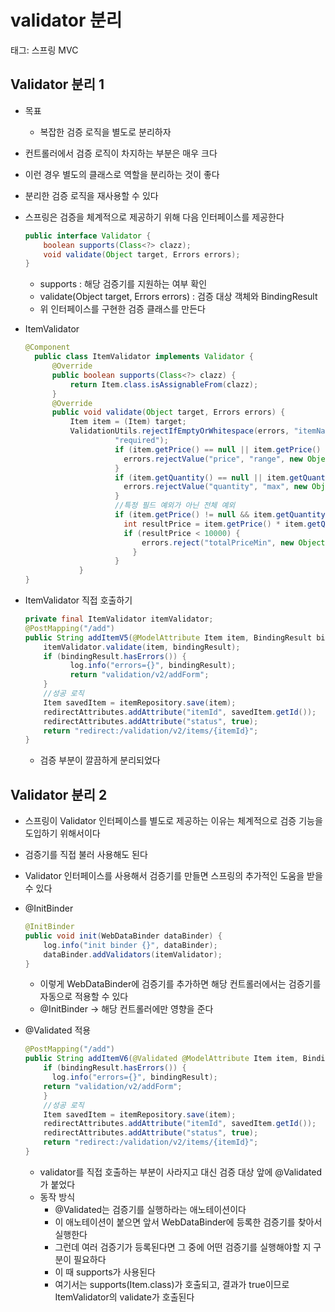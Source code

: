 # validator 분리

태그: 스프링 MVC

## Validator 분리 1

- 목표
    - 복잡한 검증 로직을 별도로 분리하자
- 컨트롤러에서 검증 로직이 차지하는 부분은 매우 크다
- 이런 경우 별도의 클래스로 역할을 분리하는 것이 좋다
- 분리한 검증 로직을 재사용할 수 있다
- 스프링은 검증을 체계적으로 제공하기 위해 다음 인터페이스를 제공한다
    
    ```java
    public interface Validator {
        boolean supports(Class<?> clazz);
        void validate(Object target, Errors errors);
    }
    ```
    
    - supports : 해당 검증기를 지원하는 여부 확인
    - validate(Object target, Errors errors) : 검증 대상 객체와 BindingResult
    - 위 인터페이스를 구현한 검증 클래스를 만든다
- ItemValidator
    
    ```java
    @Component
      public class ItemValidator implements Validator {
          @Override
          public boolean supports(Class<?> clazz) {
              return Item.class.isAssignableFrom(clazz);
          }
          @Override
          public void validate(Object target, Errors errors) {
              Item item = (Item) target;
              ValidationUtils.rejectIfEmptyOrWhitespace(errors, "itemName",
    					"required");
    					if (item.getPrice() == null || item.getPrice() < 1000 || item.getPrice() > 1000000) {
    					  errors.rejectValue("price", "range", new Object[]{1000, 1000000},
    					}
    					if (item.getQuantity() == null || item.getQuantity() > 10000) {
    					  errors.rejectValue("quantity", "max", new Object[]{9999}, null);
    					}
    					//특정 필드 예외가 아닌 전체 예외
    					if (item.getPrice() != null && item.getQuantity() != null) {
    					  int resultPrice = item.getPrice() * item.getQuantity();
    					  if (resultPrice < 10000) {
    						  errors.reject("totalPriceMin", new Object[]{10000, resultPrice}, null);
    						} 
    					}
    			} 
    }
    ```
    
- ItemValidator 직접 호출하기
    
    ```java
    private final ItemValidator itemValidator;
    @PostMapping("/add")
    public String addItemV5(@ModelAttribute Item item, BindingResult bindingResult, RedirectAttributes redirectAttributes) {
    	itemValidator.validate(item, bindingResult);
    	if (bindingResult.hasErrors()) {
              log.info("errors={}", bindingResult);
              return "validation/v2/addForm";
    	}
    	//성공 로직
    	Item savedItem = itemRepository.save(item); 
    	redirectAttributes.addAttribute("itemId", savedItem.getId()); 
    	redirectAttributes.addAttribute("status", true);
    	return "redirect:/validation/v2/items/{itemId}";
    }
    ```
    
    - 검증 부분이 깔끔하게 분리되었다

## Validator 분리 2

- 스프링이 Validator 인터페이스를 별도로 제공하는 이유는 체계적으로 검증 기능을 도입하기 위해서이다
- 검증기를 직접 불러 사용해도 된다
- Validator 인터페이스를 사용해서 검증기를 만들면 스프링의 추가적인 도움을 받을 수 있다
- @InitBinder
    
    ```java
    @InitBinder
    public void init(WebDataBinder dataBinder) {
    	log.info("init binder {}", dataBinder);
    	dataBinder.addValidators(itemValidator);
    }
    ```
    
    - 이렇게 WebDataBinder에 검증기를 추가하면 해당 컨트롤러에서는 검증기를 자동으로 적용할 수 있다
    - @InitBinder → 해당 컨트롤러에만 영향을 준다
- @Validated 적용
    
    ```java
    @PostMapping("/add")
    public String addItemV6(@Validated @ModelAttribute Item item, BindingResult bindingResult, RedirectAttributes redirectAttributes) {
    	if (bindingResult.hasErrors()) {
    	  log.info("errors={}", bindingResult);
        return "validation/v2/addForm";
    	}
    	//성공 로직
    	Item savedItem = itemRepository.save(item); 
    	redirectAttributes.addAttribute("itemId", savedItem.getId()); 
    	redirectAttributes.addAttribute("status", true);
    	return "redirect:/validation/v2/items/{itemId}";
    }
    ```
    
    - validator를 직접 호출하는 부분이 사라지고 대신 검증 대상 앞에 @Validated가 붙었다
    - 동작 방식
        - @Validated는 검증기를 실행하라는 애노테이션이다
        - 이 애노테이션이 붙으면 앞서 WebDataBinder에 등록한 검증기를 찾아서 실행한다
        - 그런데 여러 검증기가 등록된다면 그 중에 어떤 검증기를 실행해야할 지 구분이 필요하다
        - 이 때 supports가 사용된다
        - 여기서는 supports(Item.class)가 호출되고, 결과가 true이므로 ItemValidator의 validate가 호출된다